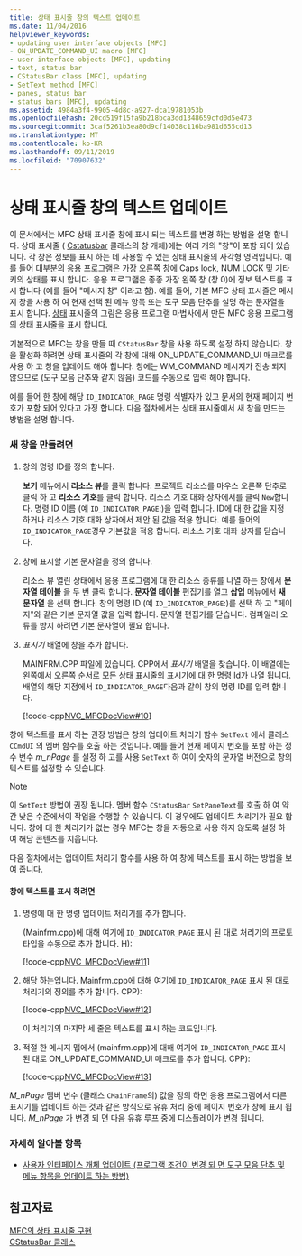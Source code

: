 ```yaml
---
title: 상태 표시줄 창의 텍스트 업데이트
ms.date: 11/04/2016
helpviewer_keywords:
- updating user interface objects [MFC]
- ON_UPDATE_COMMAND_UI macro [MFC]
- user interface objects [MFC], updating
- text, status bar
- CStatusBar class [MFC], updating
- SetText method [MFC]
- panes, status bar
- status bars [MFC], updating
ms.assetid: 4984a3f4-9905-4d8c-a927-dca19781053b
ms.openlocfilehash: 20cd519f15fa9b218bca3dd1348659cfd0d5e473
ms.sourcegitcommit: 3caf5261b3ea80d9cf14038c116ba981d655cd13
ms.translationtype: MT
ms.contentlocale: ko-KR
ms.lasthandoff: 09/11/2019
ms.locfileid: "70907632"
---
```

# <a name="updating-the-text-of-a-status-bar-pane"></a>상태 표시줄 창의 텍스트 업데이트

이 문서에서는 MFC 상태 표시줄 창에 표시 되는 텍스트를 변경 하는 방법을 설명 합니다. 상태 표시줄 ( [Cstatusbar](../mfc/reference/cstatusbar-class.md) 클래스의 창 개체)에는 여러 개의 "창"이 포함 되어 있습니다. 각 창은 정보를 표시 하는 데 사용할 수 있는 상태 표시줄의 사각형 영역입니다. 예를 들어 대부분의 응용 프로그램은 가장 오른쪽 창에 Caps lock, NUM LOCK 및 기타 키의 상태를 표시 합니다. 응용 프로그램은 종종 가장 왼쪽 창 (창 0)에 정보 텍스트를 표시 합니다 (예를 들어 "메시지 창" 이라고 함). 예를 들어, 기본 MFC 상태 표시줄은 메시지 창을 사용 하 여 현재 선택 된 메뉴 항목 또는 도구 모음 단추를 설명 하는 문자열을 표시 합니다. [상태](../mfc/status-bar-implementation-in-mfc.md) 표시줄의 그림은 응용 프로그램 마법사에서 만든 MFC 응용 프로그램의 상태 표시줄을 표시 합니다.

기본적으로 MFC는 창을 만들 때 `CStatusBar` 창을 사용 하도록 설정 하지 않습니다. 창을 활성화 하려면 상태 표시줄의 각 창에 대해 ON_UPDATE_COMMAND_UI 매크로를 사용 하 고 창을 업데이트 해야 합니다. 창에는 WM_COMMAND 메시지가 전송 되지 않으므로 (도구 모음 단추와 같지 않음) 코드를 수동으로 입력 해야 합니다.

예를 들어 한 창에 해당 `ID_INDICATOR_PAGE` 명령 식별자가 있고 문서의 현재 페이지 번호가 포함 되어 있다고 가정 합니다. 다음 절차에서는 상태 표시줄에서 새 창을 만드는 방법을 설명 합니다.

### <a name="to-make-a-new-pane"></a>새 창을 만들려면

1. 창의 명령 ID를 정의 합니다.

   **보기** 메뉴에서 **리소스 뷰**를 클릭 합니다. 프로젝트 리소스를 마우스 오른쪽 단추로 클릭 하 고 **리소스 기호**를 클릭 합니다. 리소스 기호 대화 상자에서를 클릭 `New`합니다. 명령 ID 이름 (예 `ID_INDICATOR_PAGE`:)을 입력 합니다. ID에 대 한 값을 지정 하거나 리소스 기호 대화 상자에서 제안 된 값을 적용 합니다. 예를 들어의 `ID_INDICATOR_PAGE`경우 기본값을 적용 합니다. 리소스 기호 대화 상자를 닫습니다.

1. 창에 표시할 기본 문자열을 정의 합니다.

   리소스 뷰 열린 상태에서 응용 프로그램에 대 한 리소스 종류를 나열 하는 창에서 **문자열 테이블** 을 두 번 클릭 합니다. **문자열 테이블** 편집기를 열고 **삽입** 메뉴에서 **새 문자열** 을 선택 합니다. 창의 명령 ID (예 `ID_INDICATOR_PAGE`:)를 선택 하 고 "페이지"와 같은 기본 문자열 값을 입력 합니다. 문자열 편집기를 닫습니다. 컴파일러 오류를 방지 하려면 기본 문자열이 필요 합니다.

1. *표시기* 배열에 창을 추가 합니다.

   MAINFRM.CPP 파일에 있습니다. CPP에서 *표시기* 배열을 찾습니다. 이 배열에는 왼쪽에서 오른쪽 순서로 모든 상태 표시줄의 표시기에 대 한 명령 Id가 나열 됩니다. 배열의 해당 지점에서 `ID_INDICATOR_PAGE`다음과 같이 창의 명령 ID를 입력 합니다.

   [!code-cpp[NVC_MFCDocView#10](../mfc/codesnippet/cpp/updating-the-text-of-a-status-bar-pane_1.cpp)]

창에 텍스트를 표시 하는 권장 방법은 창의 업데이트 처리기 함수 `SetText` 에서 클래스 `CCmdUI` 의 멤버 함수를 호출 하는 것입니다. 예를 들어 현재 페이지 번호를 포함 하는 정수 변수 *m_nPage* 를 설정 하 고를 사용 `SetText` 하 여이 숫자의 문자열 버전으로 창의 텍스트를 설정할 수 있습니다.

> [!NOTE]
>  이 `SetText` 방법이 권장 됩니다. 멤버 함수 `CStatusBar` `SetPaneText`를 호출 하 여 약간 낮은 수준에서이 작업을 수행할 수 있습니다. 이 경우에도 업데이트 처리기가 필요 합니다. 창에 대 한 처리기가 없는 경우 MFC는 창을 자동으로 사용 하지 않도록 설정 하 여 해당 콘텐츠를 지웁니다.

다음 절차에서는 업데이트 처리기 함수를 사용 하 여 창에 텍스트를 표시 하는 방법을 보여 줍니다.

#### <a name="to-make-a-pane-display-text"></a>창에 텍스트를 표시 하려면

1. 명령에 대 한 명령 업데이트 처리기를 추가 합니다.

   (Mainfrm.cpp)에 대해 여기에 `ID_INDICATOR_PAGE` 표시 된 대로 처리기의 프로토타입을 수동으로 추가 합니다. H):

   [!code-cpp[NVC_MFCDocView#11](../mfc/codesnippet/cpp/updating-the-text-of-a-status-bar-pane_2.h)]

1. 해당 하는입니다. Mainfrm.cpp에 대해 여기에 `ID_INDICATOR_PAGE` 표시 된 대로 처리기의 정의를 추가 합니다. CPP):

   [!code-cpp[NVC_MFCDocView#12](../mfc/codesnippet/cpp/updating-the-text-of-a-status-bar-pane_3.cpp)]

   이 처리기의 마지막 세 줄은 텍스트를 표시 하는 코드입니다.

1. 적절 한 메시지 맵에서 (mainfrm.cpp)에 대해 여기에 `ID_INDICATOR_PAGE` 표시 된 대로 ON_UPDATE_COMMAND_UI 매크로를 추가 합니다. CPP):

   [!code-cpp[NVC_MFCDocView#13](../mfc/codesnippet/cpp/updating-the-text-of-a-status-bar-pane_4.cpp)]

*M_nPage* 멤버 변수 (클래스 `CMainFrame`의) 값을 정의 하면 응용 프로그램에서 다른 표시기를 업데이트 하는 것과 같은 방식으로 유휴 처리 중에 페이지 번호가 창에 표시 됩니다. *M_nPage* 가 변경 되 면 다음 유휴 루프 중에 디스플레이가 변경 됩니다.

### <a name="what-do-you-want-to-know-more-about"></a>자세히 알아볼 항목

- [사용자 인터페이스 개체 업데이트 (프로그램 조건이 변경 되 면 도구 모음 단추 및 메뉴 항목을 업데이트 하는 방법)](../mfc/how-to-update-user-interface-objects.md)

## <a name="see-also"></a>참고자료

[MFC의 상태 표시줄 구현](../mfc/status-bar-implementation-in-mfc.md)<br/>
[CStatusBar 클래스](../mfc/reference/cstatusbar-class.md)

